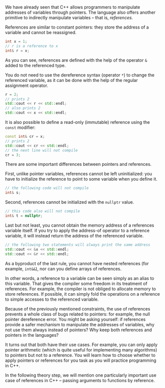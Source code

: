 We have already seen that C++ allows programmers 
to manipulate addresses of variables through pointers.
The language also offers another primitive 
to indirectly manipulate variables – that is, _references_. 

References are similar to constant pointers: 
they store the address of a variable and cannot be reassigned.

```c++
int x = 1;
// r is a reference to x
int& r = x;
```

As you can see, references are defined with the help of the operator `&` 
added to the referenced type.

You do not need to use the dereference syntax (operator `*`)
to change the referenced variable, as it can be done with the help of the
regular assignment operator. 

```c++
r = 2;
// prints 2
std::cout << r << std::endl;
// also prints 2
std::cout << x << std::endl;
```

It is also possible to define a read-only (immutable) reference using the `const` modifier:

```c++
const int& cr = x;
// prints 2
std::cout << cr << std::endl;
// the next line will not compile
cr = 3;
```

There are some important differences between pointers and references.  

First, unlike pointer variables, references cannot be left uninitialized:
you have to initialize the reference to point to some variable when you define it.

```c++
// the following code will not compile
int& s;
```

Second, references cannot be initialized with the `nullptr` value.

```c++
// this code also will not compile
int& t = nullptr;
```

Last but not least, you cannot obtain the memory address of a references variable itself.
If you try to apply the address-of operator to a reference variable, it will instead 
return the address of the referenced variable.

```c++
// the following two statements will always print the same address 
std::cout << &x << std::endl;
std::cout << &r << std::endl;
```

As a byproduct of the last rule, you cannot have nested references
(for example, `int&&`), nor can you define arrays of references.

In other words, a reference to a variable can be seen simply as an alias to this variable.
That gives the compiler some freedom in its treatment of references. For example, the compiler 
is not obliged to allocate memory to store references. If possible, it can simply fold the 
operations on a reference to simple accesses to the referenced variable.

Because of the previously mentioned constraints, the use of references prevents a whole class
of bugs related to pointers: for example, the null pointer dereference error.
You might be asking yourself: if references provide a safer mechanism 
to manipulate the addresses of variables, why not use them always instead of pointers?
Why keep both references and pointers in the languages?

It turns out that both have their use cases. For example, you can only 
apply pointer arithmetic (which is quite useful for implementing many algorithms) 
to pointers but not to a reference.
You will learn how to choose whether to apply pointers or references for you task 
as you will practice programming in C++.

In the following theory step, we will mention one particularly important use case of references in C++ – 
passing arguments to functions by reference.



